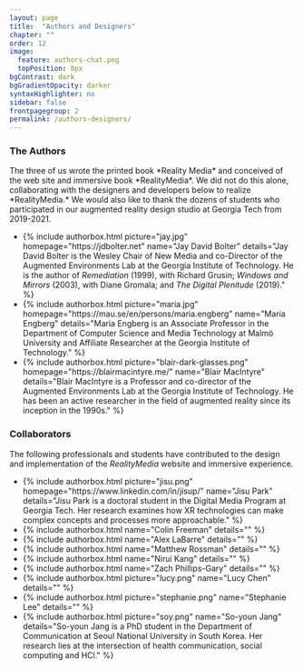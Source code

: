 ```yaml
---
layout: page
title:  "Authors and Designers"
chapter: ""
order: 12
image:
  feature: authors-chat.png
  topPosition: 0px
bgContrast: dark
bgGradientOpacity: darker
syntaxHighlighter: no
sidebar: false
frontpagegroup: 2
permalink: /authors-designers/
---
```

<h3>The Authors</h3>
The three of us wrote the printed book *Reality Media* and conceived of the web site and immersive book *RealityMedia*. We did not do this alone, collaborating with the designers and developers below to realize *RealityMedia.*  We would also like to thank the dozens of students who participated in our augmented reality design studio at Georgia Tech from 2019-2021.

<div class="blockGroup">
    <ul class="blockGroup-list">
        <li class="block w33">
          {% include authorbox.html picture="jay.jpg" homepage="https://jdbolter.net" name="Jay David Bolter" details="Jay David Bolter is the Wesley Chair of New Media and co-Director of the Augmented Environments Lab at the Georgia Institute of Technology.  He is the author of <i>Remediation</i> (1999), with Richard Grusin; <i>Windows and Mirrors</i> (2003), with Diane Gromala; and <i>The Digital Plenitude</i> (2019)." %}
        </li>
        <li class="block w33">
          {% include authorbox.html picture="maria.jpg" homepage="https://mau.se/en/persons/maria.engberg" name="Maria Engberg" details="Maria Engberg is an Associate Professor in the Department of Computer Science and Media Technology at Malmö University and Affiliate Researcher at the Georgia Institute of Technology." %}
        </li>
        <li class="block w33">
          {% include authorbox.html picture="blair-dark-glasses.png" homepage="https://blairmacintyre.me/" name="Blair MacIntyre" details="Blair MacIntyre is a Professor and co-director of the Augmented Environments Lab at the Georgia Institute of Technology. He has been an active researcher in the field of augmented reality since its inception in the 1990s." %}
        </li>
    </ul>
</div>

### Collaborators

The following professionals and students have contributed to the design and implementation of the *RealityMedia* website and immersive experience.

<div class="blockGroup">
    <ul class="blockGroup-list">
        <li class="block w25">
          {% include authorbox.html picture="jisu.png" homepage="https://www.linkedin.com/in/jisup/" name="Jisu Park" details="Jisu Park is a doctoral student in the Digital Media Program at Georgia Tech. Her research examines how  XR technologies can make complex concepts and processes more approachable." %}
        </li>
        <li class="block w25">
          {% include authorbox.html name="Colin Freeman" details="" %}
        </li>
        <li class="block w25">
          {% include authorbox.html name="Alex LaBarre" details="" %}
        </li>
        <li class="block w25">
          {% include authorbox.html name="Matthew Rossman" details="" %}
        </li>
        <li class="block w25">
          {% include authorbox.html name="Nirui Kang" details="" %}
        </li>
        <li class="block w25">
          {% include authorbox.html name="Zach Phillips-Gary" details="" %}
        </li>
        <li class="block w25">
          {% include authorbox.html picture="lucy.png" name="Lucy Chen" details="" %}
        </li>
        <li class="block w25">
          {% include authorbox.html picture="stephanie.png" name="Stephanie Lee" details="" %}
        </li>
        <li class="block w25">
          {% include authorbox.html picture="soy.png" name="So-youn Jang" details="So-youn Jang is a PhD student in the Department of Communication at Seoul National University in South Korea. Her research lies at the intersection of health communication, social computing and HCl." %}
        </li>
    </ul>
</div>


